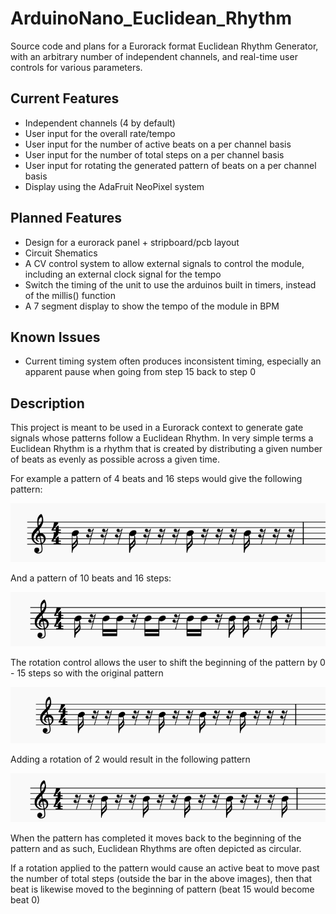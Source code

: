 # ArduinoNano_Euclidean_Rhythm
Source code and plans for a Eurorack format Euclidean Rhythm Generator, with an arbitrary number of independent channels, and real-time user controls for various parameters. 

## Current Features

- Independent channels (4 by default)
- User input for the overall rate/tempo
- User input for the number of active beats on a per channel basis
- User input for the number of total steps on a per channel basis
- User input for rotating the generated pattern of beats on a per channel basis
- Display using the AdaFruit NeoPixel system

## Planned Features

- Design for a eurorack panel + stripboard/pcb layout
- Circuit Shematics
- A CV control system to allow external signals to control the module, including an external clock signal for the tempo
- Switch the timing of the unit to use the arduinos built in timers, instead of the millis() function
- A 7 segment display to show the tempo of the module in BPM

## Known Issues

- Current timing system often produces inconsistent timing, especially an apparent pause when going from step 15 back to step 0

## Description

This project is meant to be used in a Eurorack context to generate gate signals whose patterns follow a Euclidean Rhythm.
In very simple terms a Euclidean Rhythm is a rhythm that is created by distributing a given number of beats as evenly as possible across a given time. 

For example a pattern of 4 beats and 16 steps would give the following pattern:

![4 beats distributed on 16 steps](/assets/images/4_16.PNG)

And a pattern of 10 beats and 16 steps:

![10 beats distributed on 16 steps](/assets/images/10_16.PNG)

The rotation control allows the user to shift the beginning of the pattern by 0 - 15 steps so with the original pattern

![5 beats distributed on 16 steps](/assets/images/5_16.PNG)

Adding a rotation of 2 would result in the following pattern

![5 beats distributed on 16 steps with a rotation of two steps](/assets/images/5_16_rot2.PNG)

When the pattern has completed it moves back to the beginning of the pattern and as such, Euclidean Rhythms are often depicted as circular.

If a rotation applied to the pattern would cause an active beat to move past the number of total steps (outside the bar in the above images), then that beat is likewise moved to the beginning of pattern (beat 15 would become beat 0)
